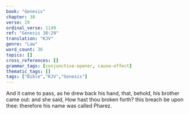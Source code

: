 ```yaml
---
book: "Genesis"
chapter: 38
verse: 29
ordinal_verse: 1149
ref: "Genesis 38:29"
translation: "KJV"
genre: "Law"
word_count: 36
topics: []
cross_references: []
grammar_tags: [conjunctive-opener, cause-effect]
thematic_tags: []
tags: ["Bible","KJV","Genesis"]
---
```

And it came to pass, as he drew back his hand, that, behold, his brother came out: and she said, How hast thou broken forth? this breach be upon thee: therefore his name was called Pharez.
